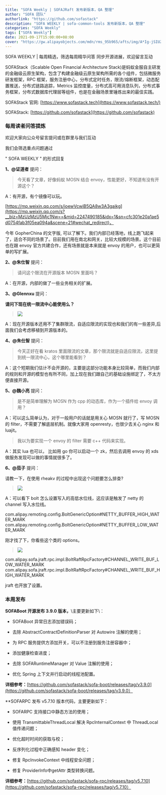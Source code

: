 ```yaml
---
title: "SOFA Weekly | SOFAJRaft 发布新版本，QA 整理"
author: "SOFA 团队"
authorlink: "https://github.com/sofastack"
description: "SOFA WEEKLY | sofa-common-tools 发布新版本，QA 整理"
categories: "SOFA Weekly"
tags: ["SOFA Weekly"]
date: 2021-09-17T15:00:00+08:00
cover: "https://gw.alipayobjects.com/mdn/rms_95b965/afts/img/A*Ig-jSIUZWx0AAAAAAAAAAAAAARQnAQ"
---
```

SOFA WEEKLY | 每周精选，筛选每周精华问答
同步开源进展，欢迎留言互动

SOFAStack（Scalable Open Financial Architecture Stack)是蚂蚁金服自主研发的金融级云原生架构，包含了构建金融级云原生架构所需的各个组件，包括微服务研发框架，RPC 框架，服务注册中心，分布式定时任务，限流/熔断框架，动态配置推送，分布式链路追踪，Metrics 监控度量，分布式高可用消息队列，分布式事务框架，分布式数据库代理层等组件，也是在金融场景里锤炼出来的最佳实践。

SOFAStack 官网: [https://www.sofastack.tech](https://www.sofastack.tech/)

SOFAStack: [https://github.com/sofastack](https://github.com/sofastack)

### 每周读者问答提炼

欢迎大家向公众号留言提问或在群里与我们互动

我们会筛选重点问题通过 

" SOFA WEEKLY " 的形式回复

**1、@证道者** 提问：

> 今天看了文章，好像蚂蚁 MOSN 结合 envoy，性能更好，不知道有没有开源这个？

A：有开源，有个镜像可以玩。

[https://mp.weixin.qq.com/s/ioewVcwiB5QA8w3A3gaikg](https://mp.weixin.qq.com/s?__biz=MzUzMzU5Mjc1Nw==&mid=2247490185&idx=1&sn=cfc301e20a1ae5d0754fab3f05ea094a&scene=21#wechat_redirect)，

今年 GopherChina 的文字版, 可以了解下。我们内部已经落地，线上跑飞起来了，适合不同的场景了。目前我们用在南北和网关，比较大规模的场景。这个目前也在跟 envoy 官方共建合作，还有场景就是本来就是 envoy 的用户，也可以更简单的写扩展。

**2、@朱仕智** 提问：

> 请问这个限流在开源版本 MOSN 里面吗？

A：在开源，内部的做了一些业务相关的扩展。

**3、@Glennxu** 提问：

**请问下现在统一限流中心能使用么？**

>![](https://mmbiz.qpic.cn/mmbiz_jpg/nibOZpaQKw0ibnqPSQY2DiaTkYvIJ96Macjicf7UxYf0j4ldTISQ4bKZaY4w5nlZzKbk67w4wN0tCXsO0tfAZRaNcA/640?wx_fmt=jpeg&tp=webp&wxfrom=5&wx_lazy=1&wx_co=1)

A：现在开源版本还用不了集群限流，自适应限流的实现也和我们的有一些差异,后面我们会考虑移植到开源版本的。

**4、@朱仕智** 提问：

> 今天正好在看 kratos 里面限流的文章，那个限流就是自适应限流，这里提到统一限流中心，这个哪里能看到？

A：这个短期我们估计不会开源的，主要是这部分功能本身比较简单，而我们内部的规则和开源的模型也有所不同，加上现在我们跟自己的基础设施绑定了，不太方便直接开源。

**5、@魏小亮** 提问：

> 是不是简单理解为 MOSN 作为 cpp 的动态库，作为一个插件给 envoy 调用？

A：可以这么简单认为，对于一般用户的话就是用关心 MOSN 就行了，写 MOSN 的 filter，不需要了解底层机制。就像大家用 openresty，也很少去关心 nginx 和 luajit。

> 我以为要实现一个 envoy 的 filter 需要 c++ 代码来实现。

A：其实 lua 也可以， 比如用 go 你可以启动一个 zk，然后去调用 envoy 的 xds 做服务发现可以做的事情就很多了。

**6、@茄子** 提问：

请教一下，在使用 rheakv 的过程中出现这个问题要怎么排查?

>![](https://mmbiz.qpic.cn/mmbiz_jpg/nibOZpaQKw0ibnqPSQY2DiaTkYvIJ96Macj2vUkDNkYuxiaKQ3owRZiaHRQ5SdrqaCI4uZ6n5cnaqibtQeZbJsYMYqtw/640?wx_fmt=jpeg&tp=webp&wxfrom=5&wx_lazy=1&wx_co=1)

A：可以看下 bolt 怎么设置写入的高低水位线，这应该是触发了 netty 的 channel 写入水位线。

com.alipay.remoting.config.BoltGenericOption#NETTY_BUFFER_HIGH_WATER_MARK
com.alipay.remoting.config.BoltGenericOption#NETTY_BUFFER_LOW_WATER_MARK

刚才找了下，你看些这个类的 options。

>![](https://mmbiz.qpic.cn/mmbiz_jpg/nibOZpaQKw0ibnqPSQY2DiaTkYvIJ96MacjFr97FKe9hLx3vMQibZneib0NnL7jDOhUC1QZMzgh1tKrOX46utjIw5ew/640?wx_fmt=jpeg&tp=webp&wxfrom=5&wx_lazy=1&wx_co=1)

com.alipay.sofa.jraft.rpc.impl.BoltRaftRpcFactory#CHANNEL_WRITE_BUF_LOW_WATER_MARK
com.alipay.sofa.jraft.rpc.impl.BoltRaftRpcFactory#CHANNEL_WRITE_BUF_HIGH_WATER_MARK

jraft 也开放了设置。

### 本周发布

**SOFABoot 开源发布 3.9.0 版本，**\主要更新如下\：

- SOFABoot 异常日志添加错误码；

- 去除 AbstractContractDefinitionParser 对 Autowire 注解的使用；

- 为 RPC 服务提供方添加开关，可以不注册到服务注册容器中；

- 添加健康检查进度；

- 去除 SOFARuntimeManager 对 Value 注解的使用；

- 优化 Spring 上下文并行启动的线程池配置。

**详细参考：**[https://github.com/sofastack/sofa-boot/releases/tag/v3.9.0](https://github.com/sofastack/sofa-boot/releases/tag/v3.9.0）

**SOFARPC 发布 v5.7.10 版本代码，主要更新如下：

- SOFARPC 支持接口中静态方法的使用；

- 使用 TransmittableThreadLocal 解决 RpcInternalContext 中 ThreadLocal 值传递问题；

- 优化超时时间的获取与校；

- 反序列化过程中正确感知 header 变化；

- 修复 RpcInvokeContext 中线程安全问题；

- 修复 ProviderInfo中getAttr 类型转换问题。

**详细参考：**[https://github.com/sofastack/sofa-rpc/releases/tag/v5.7.10](https://github.com/sofastack/sofa-rpc/releases/tag/v5.7.10）
